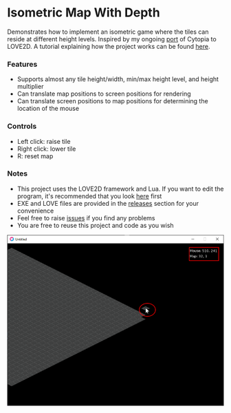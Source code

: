 # Isometric Map With Depth
Demonstrates how to implement an isometric game where the tiles can reside at different height levels. Inspired by my ongoing [port](https://github.com/KINGTUT10101/LoveCytopia "port") of Cytopia to LOVE2D. A tutorial explaining how the project works can be found [here](https://sites.google.com/view/kingtuts-blog/articles/making-an-isometric-map-with-height "here").

### Features
- Supports almost any tile height/width, min/max height level, and height multiplier
- Can translate map positions to screen positions for rendering
- Can translate screen positions to map positions for determining the location of the mouse

### Controls
- Left click: raise tile
- Right click: lower tile
- R: reset map

### Notes
- This project uses the LOVE2D framework and Lua. If you want to edit the program, it's recommended that you look [here](https://love2d.org/wiki/Getting_Started "here") first
- EXE and LOVE files are provided in the [releases](https://github.com/KINGTUT10101/IsometricMapWithDepth/releases "releases") section for your convenience
- Feel free to raise [issues](http://https://github.com/KINGTUT10101/IsometricMapWithDepth/issues "issues") if you find any problems
- You are free to reuse this project and code as you wish


![](https://github.com/KINGTUT10101/IsometricMapWithDepth/blob/master/thumbnail.png)
